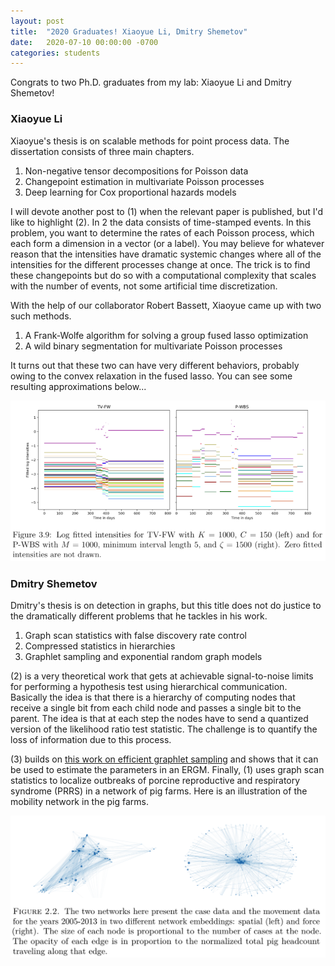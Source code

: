 ```yaml
---
layout: post
title:  "2020 Graduates! Xiaoyue Li, Dmitry Shemetov"
date:   2020-07-10 00:00:00 -0700
categories: students
---
```


Congrats to two Ph.D. graduates from my lab: Xiaoyue Li and Dmitry Shemetov!

### Xiaoyue Li

Xiaoyue's thesis is on scalable methods for point process data.  The dissertation consists of three main chapters.

1. Non-negative tensor decompositions for Poisson data
2. Changepoint estimation in multivariate Poisson processes
3. Deep learning for Cox proportional hazards models

I will devote another post to (1) when the relevant paper is published, but I'd like to highlight (2).  In 2 the data consists of time-stamped events.  In this problem, you want to determine the rates of each Poisson process, which each form a dimension in a vector (or a label).  You may believe for whatever reason that the intensities have dramatic systemic changes where all of the intensities for the different processes change at once.  The trick is to find these changepoints but do so with a computational complexity that scales with the number of events, not some artificial time discretization.

With the help of our collaborator Robert Bassett, Xiaoyue came up with two such methods.
1. A Frank-Wolfe algorithm for solving a group fused lasso optimization
2. A wild binary segmentation for multivariate Poisson processes

It turns out that these two can have very different behaviors, probably owing to the convex relaxation in the fused lasso.  You can see some resulting approximations below...

![](/images/changept_comp.png)

### Dmitry Shemetov

Dmitry's thesis is on detection in graphs, but this title does not do justice to the dramatically different problems that he tackles in his work.
1. Graph scan statistics with false discovery rate control
2. Compressed statistics in hierarchies
3. Graphlet sampling and exponential random graph models

(2) is a very theoretical work that gets at achievable signal-to-noise limits for performing a hypothesis test using hierarchical communication.  Basically the idea is that there is a hierarchy of computing nodes that receive a single bit from each child node and passes a single bit to the parent.  The idea is that at each step the nodes have to send a quantized version of the likelihood ratio test statistic.  The challenge is to quantify the loss of information due to this process.

(3) builds on [this work on efficient graphlet sampling](https://dl.acm.org/doi/pdf/10.1145/3292500.3330995) and shows that it can be used to estimate the parameters in an ERGM.  Finally, (1) uses graph scan statistics to localize outbreaks of porcine reproductive and respiratory syndrome (PRRS) in a network of pig farms.  Here is an illustration of the mobility network in the pig farms.

![](/images/pig_mobility.png)